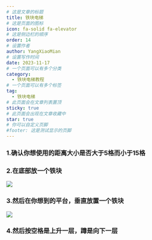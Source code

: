 ```yaml
---
# 这是文章的标题
title: 铁块电梯
# 这是页面的图标
icon: fa-solid fa-elevator
# 这是侧边栏的顺序
order: 14
# 设置作者
author: YangXiaoMian
# 设置写作时间
date: 2023-11-17
# 一个页面可以有多个分类
category:
  - 铁块电梯教程
# 一个页面可以有多个标签
tag:
  - 铁块电梯
# 此页面会在文章列表置顶
sticky: true
# 此页面会出现在文章收藏中
star: true
# 你可以自定义页脚
#footer: 这是测试显示的页脚
---
```


### 1.确认你想使用的距离大小是否大于5格而小于15格

### 2.在底部放一个铁块
![](https://m1.miaomc.cn/imgb/uploads/u15prb_20231119_6559ed62f293e.png)

### 3.然后在你想到的平台，垂直放置一个铁块
![](https://m1.miaomc.cn/imgb/uploads/u15prb_20231119_6559edc89feb2.png)

### 4.然后按空格是上升一层，蹲是向下一层
